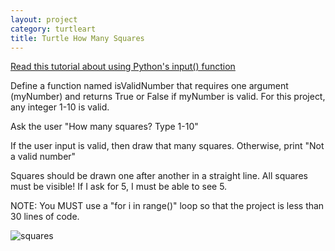 ```yaml
---
layout: project
category: turtleart
title: Turtle How Many Squares
---
```

[Read this tutorial about using Python's input() function](https://www.w3schools.com/python/ref_func_input.asp)

Define a function named isValidNumber that requires one argument (myNumber) and returns True or False if myNumber is valid. For this project, any integer 1-10 is valid.

Ask the user "How many squares? Type 1-10"

If the user input is valid, then draw that many squares. Otherwise, print "Not a valid number"

Squares should be drawn one after another in a straight line. All squares must be visible! If I ask for 5, I must be able to see 5.

NOTE: You MUST use a "for i in range()" loop so that the project is less than 30 lines of code.

![squares](/apcsp/turtleart/squares.jpg)
